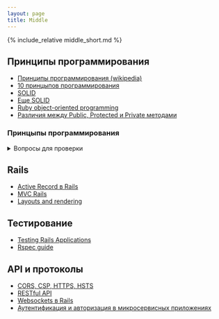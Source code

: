 ```yaml
---
layout: page
title: Middle
---
```


{% include_relative middle_short.md %}

## Принципы программирования
  * [Принципы программирования (wikipedia)](https://ru.wikipedia.org/wiki/%D0%9A%D0%B0%D1%82%D0%B5%D0%B3%D0%BE%D1%80%D0%B8%D1%8F:%D0%9F%D1%80%D0%B8%D0%BD%D1%86%D0%B8%D0%BF%D1%8B_%D0%BF%D1%80%D0%BE%D0%B3%D1%80%D0%B0%D0%BC%D0%BC%D0%B8%D1%80%D0%BE%D0%B2%D0%B0%D0%BD%D0%B8%D1%8F)
  * [10 принцыпов программирования](https://techrocks.ru/2020/01/01/10-coding-principles-demystified/)
  * [SOLID](https://habr.com/ru/post/348286/)
  * [Еще SOLID](https://blog.byndyu.ru/2009/10/solid.html)
  * [Ruby object-oriented programming](http://zetcode.com/lang/rubytutorial/oop/)
  * [Различия между Public, Protected и Private методами](http://rubydev.ru/2010/12/ruby-private-protected-public-methods/)

### Принцыпы программирования 

<details><summary markdown='span'>Вопросы для проверки</summary>

  - [ ] Что такое DRY?
  - [ ] Что такое KISS?
  - [ ] Что такое YAGNI?
  - [ ] Что такое SLAP?
  - [ ] Что такое SOLID? Расскажите про каждый:
      - [ ] Single Responsibility Principle?
      - [ ] Open-Closed Principle?
      - [ ] Liskov Substitution Principle?
      - [ ] Interface Segregation Principle?
      - [ ] Dependency Inversion Principle?
</details>
  
## Rails

  * [Active Record в Rails](http://rusrails.ru/active-record-basics)
  * [MVC Rails](https://www.sitepoint.com/model-view-controller-mvc-architecture-rails/)
  * [Layouts and rendering](https://guides.rubyonrails.org/layouts_and_rendering.html)

##  Тестирование

  * [Testing Rails Applications](https://guides.rubyonrails.org/testing.html)
  * [Rspec guide](https://relishapp.com/rspec/)
  
  
## API и протоколы
  
  * [CORS, CSP, HTTPS, HSTS](https://m.habr.com/ru/company/ruvds/blog/421347/)
  * [RESTful API](https://www.restapitutorial.com/)
  * [Websockets в Rails](http://rusrails.ru/action-cable-overview)
  * [Аутентификация и авторизация в микросервисных приложениях](https://habr.com/ru/company/dataart/blog/311376/)
